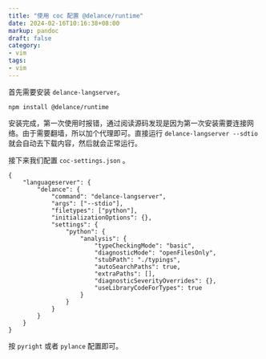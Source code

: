 ```yaml
---
title: "使用 coc 配置 @delance/runtime"
date: 2024-02-16T10:16:38+08:00
markup: pandoc
draft: false
category:
- vim
tags:
- vim
---
```


首先需要安装 `delance-langserver`。

```shell
npm install @delance/runtime
```

安装完成，第一次使用时报错，通过阅读源码发现是因为第一次安装需要连接网络。由于需要翻墙，所以加个代理即可。直接运行 `delance-langserver --sdtio` 就会自动去下载内容，然后就会正常运行。

接下来我们配置 `coc-settings.json` 。

```jsonc
{
    "languageserver": {
        "delance": {
            "command": "delance-langserver",
            "args": ["--stdio"],
            "filetypes": ["python"],
            "initializationOptions": {},
            "settings": {
                "python": {
                    "analysis": {
                        "typeCheckingMode": "basic",
                        "diagnosticMode": "openFilesOnly",
                        "stubPath": "./typings",
                        "autoSearchPaths": true,
                        "extraPaths": [],
                        "diagnosticSeverityOverrides": {},
                        "useLibraryCodeForTypes": true
                    }
                }
            }
        }
    }
}
```

按 `pyright` 或者 `pylance` 配置即可。
